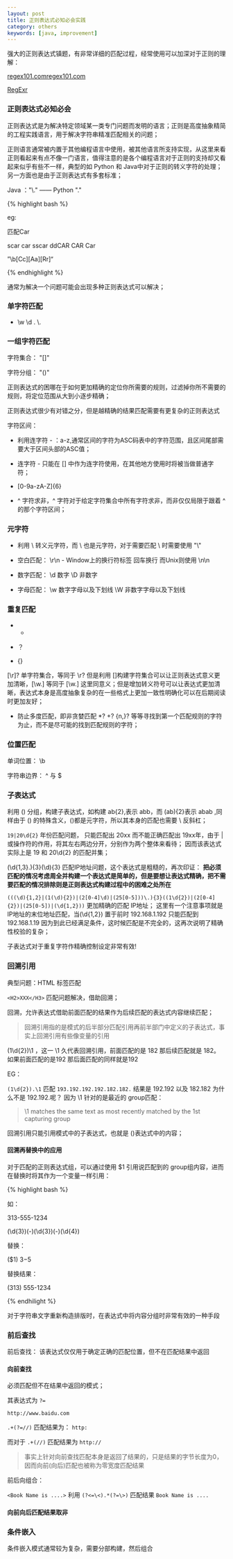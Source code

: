 ```yaml
---
layout: post
title: 正则表达式必知必会实践
category: others
keywords: [java, improvement]
---
```


强大的正则表达式镇题，有非常详细的匹配过程，经常使用可以加深对于正则的理解：

[regex101.comregex101.com](https://regex101.com/)

[RegExr](http://regexr.com/)

### 正则表达式必知必会

正则表达式是为解决特定领域某一类专门问题而发明的语言；正则是高度抽象精简的工程实践语言，用于解决字符串精准匹配相关的问题；

正则语言通常被内置于其他编程语言中使用，被其他语言所支持实现，从这里来看正则看起来有点不像一门语言，值得注意的是各个编程语言对于正则的支持却又看起来似乎有些不一样，典型的如 Python 和 Java中对于正则的转义字符的处理；另一方面也是由于正则表达式有多套标准；

Java ："\\."  —— Python "\."

{% highlight bash %}

eg:

匹配Car

scar car sscar ddCAR CAR Car 

”\b[Cc][Aa][Rr]“

{% endhighlight %}

通常为解决一个问题可能会出现多种正则表达式可以解决；

### 单字符匹配  

* \w  \d .  \\.

### 一组字符匹配   

字符集合： "[]"

字符分组： "()"

正则表达式的困哪在于如何更加精确的定位你所需要的规则，过滤掉你所不需要的规则，将定位范围从大到小逐步精确；

正则表达式很少有对错之分，但是越精确的结果匹配需要有更复杂的正则表达式

字符区间：

* 利用连字符 - ：a-z,通常区间的字符为ASC码表中的字符范围，且区间尾部需要大于区间头部的ASC值；

* 连字符 - 只能在 [] 中作为连字符使用，在其他地方使用时将被当做普通字符；

* [0-9a-zA-Z]{6} 

* ^ 字符求非，^ 字符对于给定字符集合中所有字符求非，而非仅仅局限于跟着 ^ 的那个字符区间；

### 元字符

* 利用 \ 转义元字符，而 \ 也是元字符，对于需要匹配 \ 时需要使用 "\\"

* 空白匹配： \r\n - Window上的换行符标签 回车换行  而Unix则使用 \n\n 

* 数字匹配： \d  数字  \D 非数字   

* 字母匹配： \w  数字字母以及下划线  \W 非数字字母以及下划线          

### 重复匹配   

*  + 

*  ？

*  {}

[\r]? 单字符集合，等同于 \r? 但是利用 []构建字符集合可以让正则表达式意义更加清晰，[\w.] 等同于 [\w\.] 这里同意义；但是增加转义符号可以让表达式更加清晰，表达式本身是高度抽象复杂的在一些格式上更加一致性明确化可以在后期阅读时更加友好；

* 防止多度匹配，即非贪婪匹配  *? +? {n,}? 等等寻找到第一个匹配规则的字符为止，而不是尽可能的找到匹配规则的字符；

### 位置匹配

单词位置： \b

字符串边界： ^ 与 $   

### 子表达式  

利用 () 分组，构建子表达式，如构建 ab{2},表示 abb，而 (ab){2}表示 abab ,同样由于 () 的特殊含义，()都是元字符，所以其本身的匹配也需要  \ 反斜杠；

`19|20\d{2}` 年份匹配问题， 只能匹配出 20xx 而不能正确匹配出 19xx年，由于 | 或操作符的作用，将其左右两边分开，分别作为两个整体来看待； 因而该表达式实际上是 19 和 20\d{2} 的匹配并集；

(\d{1,3}\.){3}(\d){3} 匹配IP地址问题，这个表达式是粗糙的，再次印证： **把必须匹配的情况考虑周全并构建一个表达式是简单的，但是要想让表达式精确，把不需要匹配的情况排除则是正则表达式构建过程中的困难之处所在**

`(((\d){1,2}|(1(\d){2})|(2[0-4]\d)|(25[0-5]))\.){3}((1\d{2})|(2[0-4]{2})|(25[0-5])|(\d{1,2}))` 更加精确的匹配 IP地址； 这里有一个注意事项就是IP地址的末位地址匹配，当(\d{1,2}) 置于前时 192.168.1.192 只能匹配到 192.168.1.19 因为到此已经满足条件，这时候匹配是不完全的，这再次说明了精确性校验的复杂；  

子表达式对于重复字符作精确控制设定非常有效!   

### 回溯引用  

典型问题：HTML 标签匹配

`<H2>XXX</H3>`  匹配问题解决，借助回溯；

回溯，允许表达式借助前面匹配的结果作为后续匹配的表达式内容继续匹配；

>  回溯引用指的是模式的后半部分匹配引用再前半部门中定义的子表达式，事实上回溯引用有些像变量的引用


(1\d{2})\1 ，这一 \1 久代表回溯引用，前面匹配的是 182 那后续匹配就是 182。 如果前面匹配的是192 那后面匹配的同样就是192    

EG：

`(1\d{2}).\1` 匹配 `193.192.192.192.182.182.` 结果是 192.192 以及 182.182 为什么不是 192.192.呢？ 因为 \1 针对的是最近的 group匹配：

>  \1 matches the same text as most recently matched by the 1st capturing group

回溯引用只能引用模式中的子表达式，也就是 ()表达式中的内容；

#### 回溯再替换中的应用 

对于匹配的正则表达式组，可以通过使用 $1 引用说匹配到的 group组内容，进而在替换时将其作为一个变量一样引用：

{% highlight bash %}

如：

313-555-1234 

(\d{3})(-)(\d{3})(-)(\d{4})

替换：

($1) $3-$5

替换结果：

(313) 555-1234 

{% endhilight %}

对于字符串文字重新构造排版时，在表达式中将内容分组时非常有效的一种手段

### 前后查找   

前后查找： 该表达式仅仅用于确定正确的匹配位置，但不在匹配结果中返回   

#### 向前查找

必须匹配但不在结果中返回的模式；

其表达式为 `?=`

`http://www.baidu.com` 

`.+(?=//)` 匹配结果为： `http:`

而对于 `.+(//)` 匹配结果为 `http://`

> 事实上针对向前查找匹配本身是返回了结果的，只是结果的字节长度为0，因而向前(向后)匹配也被称为零宽度匹配结果
> 

前后向组合：

`<Book Name is ....>` 利用 `(?<=\<).*(?=\>)` 匹配结果 `Book Name is ....` 

#### 向前向后匹配结果取非  

### 条件嵌入  

条件嵌入模式通常较为复杂，需要分部构建，然后组合
